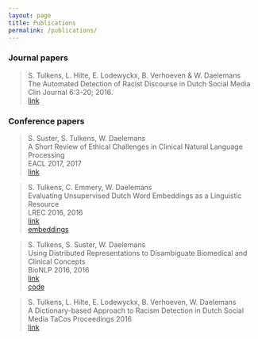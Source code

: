 ```yaml
---
layout: page
title: Publications
permalink: /publications/
---
```

### Journal papers

> S. Tulkens, L. Hilte, E. Lodewyckx, B. Verhoeven & W. Daelemans  
> The Automated Detection of Racist Discourse in Dutch Social Media  
> Clin Journal 6:3-20; 2016.  
> [link](http://clinjournal.org/sites/clinjournal.org/files/Tulkens2016.pdf)  

### Conference papers

> S. Suster, S. Tulkens, W. Daelemans  
> A Short Review of Ethical Challenges in Clinical Natural Language Processing    
> EACL 2017, 2017  
>   [link](http://www.ethicsinnlp.org/workshop/EthNLP-2017.pdf#page=92)  

> S. Tulkens, C. Emmery, W. Daelemans  
> Evaluating Unsupervised Dutch Word Embeddings as a Linguistic Resource  
> LREC 2016, 2016  
>   [link](http://www.lrec-conf.org/proceedings/lrec2016/pdf/1026_Paper.pdf)  
>   [embeddings](https://github.com/clips/dutchembeddings)  

> S. Tulkens, S. Suster, W. Daelemans  
> Using Distributed Representations to Disambiguate Biomedical and Clinical Concepts  
> BioNLP 2016, 2016  
> [link](https://arxiv.org/pdf/1608.05605.pdf)  
> [code](https://github.com/clips/yarn)

> S. Tulkens, L. Hilte, E. Lodewyckx, B. Verhoeven, W. Daelemans  
> A Dictionary-based Approach to Racism Detection in Dutch Social Media TaCos Proceedings 2016   
> [link](http://www.ta-cos.org/sites/ta-cos.org/files/dictionary-based-approach.pdf)
